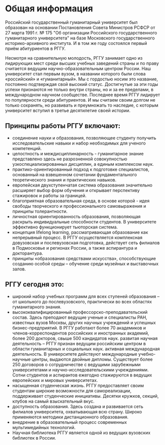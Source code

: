 # Общая информация

Российский государственный гуманитарный университет был образован на основании Постановления Совета Министров РСФСР от 27 марта 1991 г. № 175 "Об организации Российского государственного гуманитарного университета"  на базе Московского государственного историко-архивного института. И в том же году состоялся первый приём абитуриентов в РГГУ.

Несмотря на сравнительную молодость, РГГУ занимает одно из лидирующих мест среди высших учебных заведений страны и по праву считается ведущим научно-образовательным центром России. Наш университет стал первым вузом, в названии которого были слова «российский» и «гуманитарный». Мы с гордостью носим это название, постоянно подтверждая свой высокий статус. Достигнутые за эти годы успехи признаются не только внутри страны, но и за ее пределами, в международном научном сообществе. Последнее время РГГУ лидирует по популярности среди абитуриентов. И мы считаем своим долгом не только сохранять, но развивать и преумножать то наследие, с которым университет вступил в третье десятилетие своей истории.

## Принципы работы РГГУ включают:

- соединение науки и образования, позволяющее студенту получить исследовательские навыки и набор необходимых для ученого компетенций.
- целостность и междисциплинарность - гуманитарное знание представлено здесь не разрозненной совокупностью узкоспециализированных дисциплин, а единым комплексом наук.
- практико-ориентированный подход к подготовке специалистов, основанный на взвешенном сочетании фундаментального теоретического знания и практических навыков.
- европейская двухступенчатая система образования значительно расширяет выбор форм обучения и открывает перспективу стажировок и работы за границей.
- благоприятная образовательная среда, в основе которой - идея свободы творческого и профессионального самовыражения и принципы толерантности.
- личностная ориентированность образования, позволяющая раскрыть индивидуальные способности студентов. В университете эффективно функционирует тьюторская система.
- концепция lifelong learning, рассматривающая образование как непрерывный процесс. В РГГУ осуществляется комплексная довузовская и послевузовская подготовка, действует сеть филиалов в Подмосковье и регионах России, а также аспирантура и докторантура.
- принципы «образования средствами искусства», способствующие созданию особой среды – обучение среди музейных и выставочных залов. 

## РГГУ сегодня это:

- широкий набор учебных программ для всех ступеней образования – от школьного до послевузовского, практически во всех областях гуманитарного знания.
- высококвалифицированный профессорско-преподавательский состав. Здесь преподают ведущие ученые и специалисты РАН, известных вузов Москвы, других научных учреждений и успешных бизнес-предприятий. В РГГУ работают более 70 академиков и членов-корреспондентов российских и иностранных академий, более 200 докторов, свыше 500 кандидатов наук.
развитая научная деятельность – РГГУ признан ведущим российским центром в области гуманитарных и социальных наук.
активная международная деятельность. В университете действуют международные учебно-научные центры, выдаются двойные дипломы. Существует более 250 договоров о сотрудничестве с ведущими зарубежными университетами и научно-исследовательскими учреждениями. Сотни студентов и аспирантов ежегодно стажируются в ведущих европейских и мировых университетах.
- насыщенная студенческая жизнь. РГГУ предоставляет своим студентам широкие возможности для самореализации, поддерживает студенческие инициативы. Десятки кружков, секций, клубов на самый взыскательный вкус.
- доступность образования. Здесь создана и развивается сеть филиалов университета, охватывающая всю страну. Широко применяются методики дистанционного образования.
- внедрение в образовательный процесс современных мультимедийных технологий.
- Научная библиотека РГГУ является одной из ведущих вузовских библиотек в России.